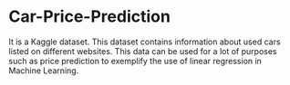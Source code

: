 # Car-Price-Prediction
It is a Kaggle dataset. This dataset contains information about used cars listed on different websites. This data can be used for a lot of purposes such as price prediction to exemplify the use of linear regression in Machine Learning.
